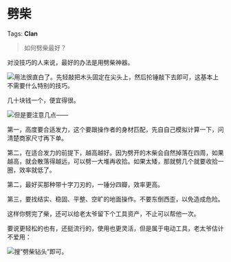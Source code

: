 # 劈柴

Tags: **Clan**

> 如何劈柴最好？



对没技巧的人来说，最好的办法是用劈柴神器。

![](https://pica.zhimg.com/50/v2-0d02ec284a9e68921cd9645150fddd05_720w.jpg?source=2c26e567)用法很直白了。先轻敲把木头固定在尖头上，然后抡锤敲下去即可，这基本上不需要什么特别的技巧。

几十块钱一个，便宜得很。

![](https://pica.zhimg.com/50/v2-3b14aeb78dce7c1ec982aa8910286000_720w.jpg?source=2c26e567)但是要注意几点——

第一，高度要合适发力，这个要跟操作者的身材匹配，先自自己模拟计算一下，问清楚商家尺寸再下单。

第二，在适合发力的前提下，越高越好。因为劈开的木柴会自然掉落在四周，如果越高，就会散落得越远，可以劈一大堆再收拾。如果太矮，那就劈几个就要收拾一圈，效率就低了。

第二，最好买那种带十字刀刃的，一锤分四瓣，效率更高。

第三，要找结实、稳固、平整、空旷的地面操作。不要东倒西歪，以免造成危险。

  


这样你劈完了柴，还可以给老太爷留下个工具资产，不止可以帮他一次。

  


要说更轻松的也有，还挺流行的，使用也更灵活，但是属于电动工具，老太爷估计不爱用：

![](https://picx.zhimg.com/50/v2-f1f483ee030abf5742f1e3c5d6280ad0_720w.jpg?source=2c26e567)搜“劈柴钻头”即可。



